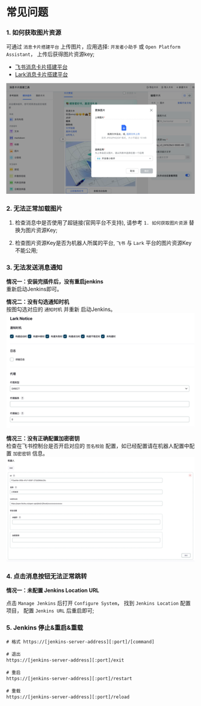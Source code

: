 # 常见问题

### 1. 如何获取图片资源

可通过 `消息卡片搭建平台` 上传图片，应用选择:  `开发者小助手` 或 `Open Platform Assistant`， 上传后获得图片资源key;

- [飞书消息卡片搭建平台](https://open.feishu.cn/tool/cardbuilder)
- [Lark消息卡片搭建平台](https://open.larksuite.com/tool/cardbuilder)

![](./img/faq-upload-image.png)

### 2. 无法正常加载图片

1. 检查消息中是否使用了超链接(官网平台不支持), 请参考 `1. 如何获取图片资源` 替换为图片资源Key;

2. 检查图片资源Key是否为机器人所属的平台, `飞书` 与 `Lark` 平台的图片资源Key不能公用;

### 3. 无法发送消息通知

**情况一：安装完插件后，没有重启jenkins**  
重新启动Jenkins即可。

**情况二：没有勾选通知时机**  
按图勾选对应的 `通知时机` 并重新 启动Jenkins。
![](./img/faq-notification-timing.png)

**情况三：没有正确配置加密密钥**  
检查在飞书控制台是否开启对应的 `签名校验` 配置，如已经配置请在机器人配置中配置 `加密密钥` 信息。
![](./img/faq-signature.png)

### 4. 点击消息按钮无法正常跳转

**情况一：未配置 Jenkins Location URL**

点击 `Manage Jenkins` 后打开 `Configure System`， 找到 `Jenkins Location` 配置项目， 配置 `Jenkins URL` 后重启即可;

### 5. Jenkins 停止&重启&重载

```shell
# 格式 https://[jenkins-server-address][:port]/[command]
 
# 退出
https://[jenkins-server-address][:port]/exit
 
# 重启
https://[jenkins-server-address][:port]/restart
 
# 重载
https://[jenkins-server-address][:port]/reload
```